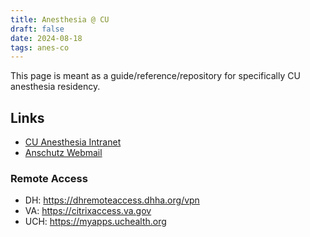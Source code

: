 ```yaml
---
title: Anesthesia @ CU
draft: false
date: 2024-08-18
tags: anes-co
---
```


This page is meant as a guide/reference/repository for specifically CU anesthesia residency.

## Links
- [CU Anesthesia  Intranet](https://cupropofol.com)
- [Anschutz Webmail](http://myemail.ucdenver.edu)

### Remote Access
- DH:  https://dhremoteaccess.dhha.org/vpn
- VA:  https://citrixaccess.va.gov
- UCH: https://myapps.uchealth.org
